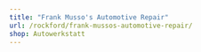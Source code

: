 ```yaml
---
title: "Frank Musso's Automotive Repair"
url: /rockford/frank-mussos-automotive-repair/
shop: Autowerkstatt
---
```

